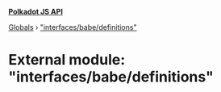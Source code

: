 **[Polkadot JS API](../README.md)**

[Globals](../globals.md) › ["interfaces/babe/definitions"](_interfaces_babe_definitions_.md)

# External module: "interfaces/babe/definitions"